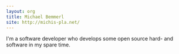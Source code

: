 ```yaml
---
layout: org
title: Michael Bemmerl
site: http://michis-pla.net/
---
```

I'm a software developer who develops some open source hard- and software
in my spare time.

